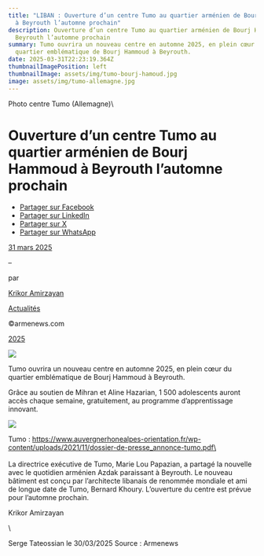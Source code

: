 ```yaml
---
title: "LIBAN : Ouverture d’un centre Tumo au quartier arménien de Bourj Hammoud
  à Beyrouth l’automne prochain"
description: Ouverture d’un centre Tumo au quartier arménien de Bourj Hammoud à
  Beyrouth l’automne prochain
summary: Tumo ouvrira un nouveau centre en automne 2025, en plein cœur du
  quartier emblématique de Bourj Hammoud à Beyrouth.
date: 2025-03-31T22:23:19.364Z
thumbnailImagePosition: left
thumbnailImage: assets/img/tumo-bourj-hamoud.jpg
image: assets/img/tumo-allemagne.jpg
---
```

P﻿hoto centre Tumo (Allemagne)\
<!--StartFragment-->

# Ouverture d’un centre Tumo au quartier arménien de Bourj Hammoud à Beyrouth l’automne prochain

* [Partager sur Facebook](https://www.facebook.com/sharer/sharer.php?u=https%3A%2F%2Fwww.armenews.com%2Fouverture-dun-centre-tumo-au-quartier-armenien-de-bourj-hammoud-a-beyrouth-lautomne-prochain%2F&title=Ouverture%20d%E2%80%99un%20centre%20Tumo%20au%20quartier%20arm%C3%A9nien%20de%20Bourj%20Hammoud%20%C3%A0%20Beyrouth%20l%E2%80%99automne%20prochain)
* [Partager sur LinkedIn](https://www.linkedin.com/shareArticle?mini=true&url=https%3A%2F%2Fwww.armenews.com%2Fouverture-dun-centre-tumo-au-quartier-armenien-de-bourj-hammoud-a-beyrouth-lautomne-prochain%2F&title=Ouverture%20d%E2%80%99un%20centre%20Tumo%20au%20quartier%20arm%C3%A9nien%20de%20Bourj%20Hammoud%20%C3%A0%20Beyrouth%20l%E2%80%99automne%20prochain)
* [Partager sur X](https://x.com/share?url=https%3A%2F%2Fwww.armenews.com%2Fouverture-dun-centre-tumo-au-quartier-armenien-de-bourj-hammoud-a-beyrouth-lautomne-prochain%2F&text=Ouverture%20d%E2%80%99un%20centre%20Tumo%20au%20quartier%20arm%C3%A9nien%20de%20Bourj%20Hammoud%20%C3%A0%20Beyrouth%20l%E2%80%99automne%20prochain)
* [Partager sur WhatsApp](https://api.whatsapp.com/send?text=Ouverture%20d%E2%80%99un%20centre%20Tumo%20au%20quartier%20arm%C3%A9nien%20de%20Bourj%20Hammoud%20%C3%A0%20Beyrouth%20l%E2%80%99automne%20prochain%20%E2%80%94%20https%3A%2F%2Fwww.armenews.com%2Fouverture-dun-centre-tumo-au-quartier-armenien-de-bourj-hammoud-a-beyrouth-lautomne-prochain%2F)

[31 mars 2025](https://www.armenews.com/ouverture-dun-centre-tumo-au-quartier-armenien-de-bourj-hammoud-a-beyrouth-lautomne-prochain/)

–

par

[Krikor Amirzayan](https://www.armenews.com/author/krikor56/)

[Actualités](https://www.armenews.com/categorie/actualites/)

©armenews.com

[2025](https://www.armenews.com/ouverture-dun-centre-tumo-au-quartier-armenien-de-bourj-hammoud-a-beyrouth-lautomne-prochain/)

![](https://www.armenews.com/wp-content/uploads/2025/03/337A.jpg)

Tumo ouvrira un nouveau centre en automne 2025, en plein cœur du quartier emblématique de Bourj Hammoud à Beyrouth.

Grâce au soutien de Mihran et Aline Hazarian, 1 500 adolescents auront accès chaque semaine, gratuitement, au programme d’apprentissage innovant.

![](https://www.armenews.com/wp-content/uploads/2025/03/334A-1-300x251.jpg)

T﻿umo : https://www.auvergnerhonealpes-orientation.fr/wp-content/uploads/2021/11/dossier-de-presse_annonce-tumo.pdf\
\
\
La directrice exécutive de Tumo, Marie Lou Papazian, a partagé la nouvelle avec le quotidien arménien Azdak paraissant à Beyrouth. Le nouveau bâtiment est conçu par l’architecte libanais de renommée mondiale et ami de longue date de Tumo, Bernard Khoury. L’ouverture du centre est prévue pour l’automne prochain.

Krikor Amirzayan

<!--EndFragment-->\

S﻿erge Tateossian le 30/03/2025     Source : Armenews